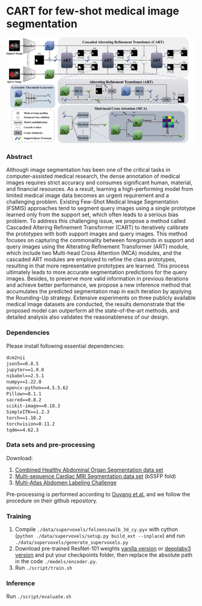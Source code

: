 # CART for few-shot medical image segmentation

![image](https://github.com/zmcheng9/CART/blob/main/overview.png)

### Abstract
Although image segmentation has been one of the critical tasks in computer-assisted medical research, the dense annotation of medical images requires strict accuracy and consumes significant human, material, and financial resources. As a result, learning a high-performing model from limited medical image data becomes an urgent requirement and a challenging problem. Existing Few-Shot Medical Image Segmentation (FSMIS) approaches tend to segment query images using a single prototype learned only from the support set, which often leads to a serious bias problem. To address this challenging issue, we propose a method called Cascaded Altering Refinement Transformer (CART) to iteratively calibrate the prototypes with both support images and query images. This method focuses on capturing the commonality between foregrounds in support and query images using the Alterating Refinement Transformer (ART) module, which include two Multi-head Cross Attention (MCA) modules, and the cascaded ART modules are employed to refine the class prototypes, resulting in that more representative prototypes are learned. This process ultimately leads to more accurate segmentation predictions for the query images. Besides, to preserve more valid information in previous iterations and achieve better performance, we propose a new inference method that accumulates the predicted segmentation map in each iteration by applying the Rounding-Up strategy. Extensive experiments on three publicly available medical image datasets are conducted, the results demonstrate that the proposed model can outperform all the state-of-the-art methods, and detailed analysis also validates the reasonableness of our design.

### Dependencies
Please install following essential dependencies:
```
dcm2nii
json5==0.8.5
jupyter==1.0.0
nibabel==2.5.1
numpy==1.22.0
opencv-python==4.5.5.62
Pillow>=8.1.1
sacred==0.8.2
scikit-image==0.18.3
SimpleITK==1.2.3
torch==1.10.2
torchvision=0.11.2
tqdm==4.62.3
```

### Data sets and pre-processing
Download:
1) [Combined Healthy Abdominal Organ Segmentation data set](https://chaos.grand-challenge.org/)
2) [Multi-sequence Cardiac MRI Segmentation data set](https://zmiclab.github.io/projects/mscmrseg19/) (bSSFP fold)
3) [Multi-Atlas Abdomen Labeling Challenge](https://www.synapse.org/#!Synapse:syn3193805/wiki/218292)

Pre-processing is performed according to [Ouyang et al.](https://github.com/cheng-01037/Self-supervised-Fewshot-Medical-Image-Segmentation/tree/2f2a22b74890cb9ad5e56ac234ea02b9f1c7a535) and we follow the procedure on their github repository.

### Training
1. Compile `./data/supervoxels/felzenszwalb_3d_cy.pyx` with cython (`python ./data/supervoxels/setup.py build_ext --inplace`) and run `./data/supervoxels/generate_supervoxels.py` 
2. Download pre-trained ResNet-101 weights [vanilla version](https://download.pytorch.org/models/resnet101-63fe2227.pth) or [deeplabv3 version](https://download.pytorch.org/models/deeplabv3_resnet101_coco-586e9e4e.pth) and put your checkpoints folder, then replace the absolute path in the code `./models/encoder.py`.  
3. Run `./script/train.sh` 

### Inference
Run `./script/evaluate.sh` 
